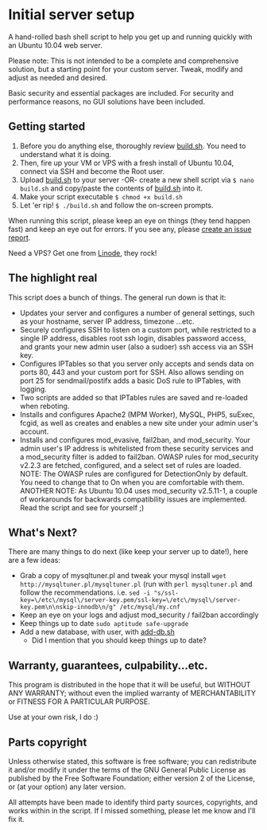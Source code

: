 Initial server setup
====================

A hand-rolled bash shell script to help you get up and running quickly with an Ubuntu 10.04 web server.

Please note: This is not intended to be a complete and comprehensive solution, but a starting point for your custom server. Tweak, modify and adjust as needed and desired.

Basic security and essential packages are included. For security and performance reasons, no GUI solutions have been included.

Getting started
----------------

1. Before you do anything else, thoroughly review [build.sh](https://github.com/betweenbrain/ubuntu-web-server-build-script/blob/master/build.sh). You need to understand what it is doing.
2. Then, fire up your VM or VPS with a fresh install of Ubuntu 10.04, connect via SSH and become the Root user.
3. Upload [build.sh](https://github.com/betweenbrain/ubuntu-web-server-build-script/blob/master/build.sh) to your server -OR- create a new shell script via `$ nano build.sh` and copy/paste the contents of [build.sh](https://github.com/betweenbrain/ubuntu-web-server-build-script/blob/master/build.sh) into it.
4. Make your script executable `$ chmod +x build.sh`
5. Let 'er rip! `$ ./build.sh` and follow the on-screen prompts.

When running this script, please keep an eye on things (they tend happen fast) and keep an eye out for errors. If you see any, please [create an issue report](https://github.com/betweenbrain/ubuntu-web-server-build-script/issues?sort=created&direction=desc&state=open).

Need a VPS? Get one from [Linode](http://www.linode.com/?r=e0368c8dce7aa292de419c36ae0078f64d6d4233), they rock!

The highlight real
-----------------
This script does a bunch of things. The general run down is that it:
- Updates your server and configures a number of general settings, such as your hostname, server IP address, timezone ...etc.
- Securely configures SSH to listen on a custom port, while restricted to a single IP address, disables root ssh login, disables password access, and grants your new admin user (also a sudoer) ssh access via an SSH key.
- Configures IPTables so that you server only accepts and sends data on ports 80, 443 and your custom port for SSH. Also allows sending on port 25 for sendmail/postifx adds a basic DoS rule to IPTables, with logging.
- Two scripts are added so that IPTables rules are saved and re-loaded when reboting.
- Installs and configures Apache2 (MPM Worker), MySQL, PHP5, suExec, fcgid, as well as creates and enables a new site under your admin user's account.
- Installs and configures  mod_evasive, fail2ban, and mod_security. Your admin user's IP address is whitelisted from these security services and a mod_security filter is added to fail2ban. OWASP rules for mod_security v2.2.3 are fetched, configured, and a select set of rules are loaded.
  NOTE: The OWASP rules are configured for DetectionOnly by default. You need to change that to On when you are comfortable with them.
  ANOTHER NOTE: As Ubuntu 10.04 uses mod_security v2.5.11-1, a couple of workarounds for backwards compatibility issues are implemented. Read the script and see for yourself ;)

What's Next?
------------
There are many things to do next (like keep your server up to date!), here are a few ideas:
- Grab a copy of mysqltuner.pl and tweak your mysql install `wget http://mysqltuner.pl/mysqltuner.pl` (run with `perl mysqltuner.pl` and follow the recommendations. i.e. `sed -i "s/ssl-key=\/etc\/mysql\/server-key.pem/ssl-key=\/etc\/mysql\/server-key.pem\n\nskip-innodb\n/g" /etc/mysql/my.cnf`
- Keep an eye on your logs and adjust mod_security / fail2ban accordingly
- Keep things up to date `sudo aptitude safe-upgrade`
- Add a new database, with user, with [add-db.sh](https://github.com/betweenbrain/ubuntu-web-server-build-script/admin-scripts/blob/master/add-db.sh)
  - Did I mention that you should keep things up to date?

Warranty, guarantees, culpability...etc.
----------------
This program is distributed in the hope that it will be useful, but WITHOUT ANY WARRANTY; without even the implied warranty of MERCHANTABILITY or FITNESS FOR A PARTICULAR PURPOSE.

Use at your own risk, I do :)

Parts copyright
-----------------
Unless otherwise stated, this software is free software; you can redistribute it and/or modify it under the terms of the GNU General Public License as published by the Free Software Foundation; either version 2 of the License, or (at your option) any later version.

All attempts have been made to identify third party sources, copyrights, and works within in the script. If I missed something, please let me know and I'll fix it.

